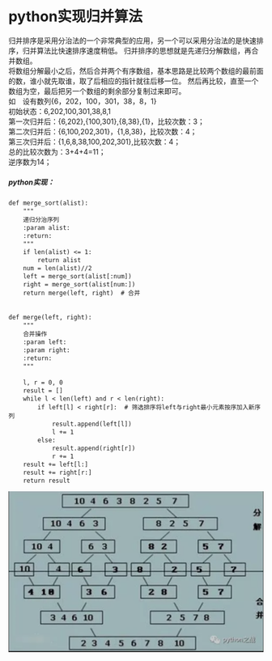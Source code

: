# python实现归并算法
归并排序是采用分治法的一个非常典型的应用，另一个可以采用分治法的是快速排序，归并算法比快速排序速度稍低。
归并排序的思想就是先递归分解数组，再合并数组。<br>
将数组分解最小之后，然后合并两个有序数组，基本思路是比较两个数组的最前面的数，谁小就先取谁，取了后相应的指针就往后移一位。
然后再比较，直至一个数组为空，最后把另一个数组的剩余部分复制过来即可。<br>
如　设有数列{6，202，100，301，38，8，1} <br>
初始状态：6,202,100,301,38,8,1 <br>
第一次归并后：{6,202},{100,301},{8,38},{1}，比较次数：3；<br>
第二次归并后：{6,100,202,301}，{1,8,38}，比较次数：4；<br>
第三次归并后：{1,6,8,38,100,202,301},比较次数：4；<br>
总的比较次数为：3+4+4=11；<br>
逆序数为14；<br>
##### python实现：
```
def merge_sort(alist):
    """
    递归分治序列
    :param alist:
    :return:
    """
    if len(alist) <= 1:
        return alist
    num = len(alist)//2
    left = merge_sort(alist[:num])
    right = merge_sort(alist[num:])
    return merge(left, right)  # 合并


def merge(left, right):
    """
    合并操作
    :param left:
    :param right:
    :return:
    """

    l, r = 0, 0
    result = []
    while l < len(left) and r < len(right):
        if left[l] < right[r]:  # 筛选排序将left与right最小元素按序加入新序列
            result.append(left[l])
            l += 1
        else:
            result.append(right[r])
            r += 1
    result += left[l:]
    result += right[r:]
    return result
```
![](png/34.png)